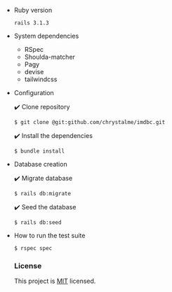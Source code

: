 * Ruby version
    ```
    rails 3.1.3
    ```

* System dependencies
  - RSpec
  - Shoulda-matcher
  - Pagy
  - devise
  - tailwindcss
 

* Configuration

     ✔️ Clone repository
     ```
     $ git clone @git:github.com/chrystalme/imdbc.git
     ```
     ✔️ Install the dependencies
     ``` 
     $ bundle install
     ```
 * Database creation

      ✔️ Migrate database
    ```
    $ rails db:migrate
    ```

   ✔️ Seed the database
     ```
     $ rails db:seed
     ```
* How to run the test suite

    ```
    $ rspec spec
    ```
    
    ### License
    
   This project is [MIT](https://mit-license.org/) licensed.
